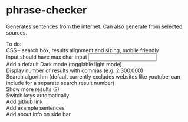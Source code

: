 # phrase-checker
Generates sentences from the internet. Can also generate from selected sources.

To do:  
CSS - search box, results alignment and sizing, mobile friendly  
Input should have max char input <input type="text" required minlength="6" maxlength="6">  
Add a default Dark mode (togglable light mode)  
Display number of results with commas (e.g. 2,300,000)  
Search algorithm (default currently excludes websites like youtube, can include for a separate search result number)  
Show more results (?)  
Switch keys automatically  
Add github link  
Add example sentences  
Add about info on side bar  


